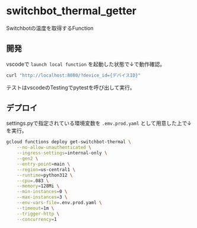 # switchbot_thermal_getter
Switchbotの温度を取得するFunction

## 開発

vscodeで `launch local function` を起動した状態で↓で動作確認。
```bash
curl "http://localhost:8080/?device_id={デバイスID}"
```

テストはvscodeのTestingでpytestを呼び出して実行。

## デプロイ
settings.pyで指定されている環境変数を `.emv.prod.yaml` として用意した上で↓を実行。

```bash
gcloud functions deploy get-switchbot-thermal \
    --no-allow-unauthenticated \
    --ingress-settings=internal-only \
    --gen2 \
    --entry-point=main \
    --region=us-central1 \
    --runtime=python312 \
    --cpu=.083 \
    --memory=128Mi \
    --min-instances=0 \
    --max-instances=3 \
    --env-vars-file=.env.prod.yaml \
    --timeout=1m \
    --trigger-http \
    --concurrency=1
```
